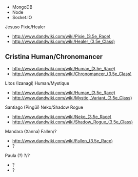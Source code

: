 - MongoDB
- Node
- Socket.IO


Jesuso Pixie/Healer
- http://www.dandwiki.com/wiki/Pixie_(3.5e_Race)
- http://www.dandwiki.com/wiki/Healer_(3.5e_Class)

Cristina Human/Chronomancer
- 
- http://www.dandwiki.com/wiki/Human_(3.5e_Race)
- http://www.dandwiki.com/wiki/Chronomancer_(3.5e_Class)

Litos (Izanagi) Human/Mystique
- http://www.dandwiki.com/wiki/Human_(3.5e_Race)
- http://www.dandwiki.com/wiki/Mystic,_Variant_(3.5e_Class)

Santiago (Pingüi) Neko/Shadow Rogue
- http://www.dandwiki.com/wiki/Neko_(3.5e_Race)
- http://www.dandwiki.com/wiki/Shadow_Rogue_(3.5e_Class)

Mandara (Xanna) Fallen/?
- http://www.dandwiki.com/wiki/Fallen_(3.5e_Race)
- ?

Paula (?) ?/?
- ?
- ?
